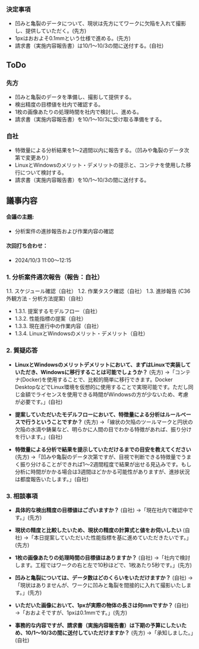 ### 決定事項
- 凹みと亀裂のデータについて、現状は先方にてワークに欠陥を入れて撮影し、提供していただく。(先方)
- 1pxはおおよそ0.1mmという仕様で進める。(先方)
- 請求書（実施内容報告書）は10/1〜10/3の間に送付する。(自社)

## ToDo
### 先方
- 凹みと亀裂のデータを準備し、撮影して提供する。
- 検出精度の目標値を社内で確認する。
- 1枚の画像あたりの処理時間を社内で検討し、進める。
- 請求書（実施内容報告書）を10/1〜10/3に受け取る準備をする。

### 自社
- 特徴量による分析結果を1〜2週間以内に報告する。（凹みや亀裂のデータ次第で変更あり）
- LinuxとWindowsのメリット・デメリットの提示と、コンテナを使用した移行について検討する。
- 請求書（実施内容報告書）を10/1〜10/3の間に送付する。

## 議事内容
#### 会議の主題:
- 分析案件の進捗報告および作業内容の確認

#### 次回打ち合わせ：
- 2024/10/3 11:00〜12:15

### 1. 分析案件週次報告（報告：自社）
1.1. スケジュール確認（自社）
1.2. 作業タスク確認（自社）
1.3. 進捗報告 (C36外観方法 - 分析方法提案)（自社）
- 1.3.1. 提案するモデルフロー（自社）
- 1.3.2. 性能指標の提案（自社）
- 1.3.3. 現在進行中の作業内容（自社）
- 1.3.4. LinuxとWindowsのメリット・デメリット（自社）

### 2. 質疑応答
- **LinuxとWindowsのメリットデメリットにおいて、まずはLinuxで実装していただき、Windowsに移行することは可能でしょうか？** (先方)
  →「コンテナ(Docker)を使用することで、比較的簡単に移行できます。Docker DesktopなどでLinux環境を仮想的に使用することで実現可能です。ただし同じ金額でライセンスを使用できる時間がWindowsの方が少ないため、考慮が必要です。」(自社)

- **提案していただいたモデルフローにおいて、特徴量による分析はルールベースで行うということですか？** (先方)
  →「線状の欠陥のツールマークと円状の欠陥の水滴や鋳巣など、明らかに人間の目でわかる特徴があれば、振り分けを行います。」(自社)

- **特徴量による分析で結果を提示していただけるまでの目安を教えてください** (先方)
  →「凹みや亀裂のデータ次第ですが、目視で判断できる特徴量でうまく振り分けることができれば1〜2週間程度で結果が出せる見込みです。もし分析に時間がかかる場合は3週間ほどかかる可能性がありますが、進捗状況は都度報告いたします。」(自社)

### 3. 相談事項
- **具体的な検出精度の目標値はございますか？** (自社)
  →「現在社内で確認中です。」(先方)

- **現状の精度と比較したいため、現状の精度の計算式と値をお伺いしたい** (自社)
  →「本日提案していただいた性能指標を基に進めていただきたいです。」(先方)

- **1枚の画像あたりの処理時間の目標値はありますか？** (自社)
  →「社内で検討します。工程ではワークの右と左で10秒ほどで、1枚あたり5秒です。」(先方)

- **凹みと亀裂については、データ数はどのくらいをいただけますか？** (自社)
  →「現状はありませんが、ワークに凹みと亀裂を間接的に入れて撮影いたします。」(先方)

- **いただいた画像において、1pxが実際の物体の長さは何mmですか？** (自社)
  →「おおよそですが、1pxは0.1mmです。」(先方)

- **事務的な内容ですが、請求書（実施内容報告書）は下期の予算にしたいため、10/1〜10/3の間に送付していただけますか？** (先方)
  →「承知しました。」(自社)
